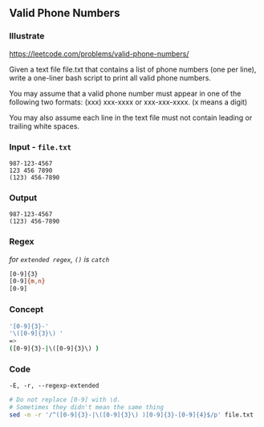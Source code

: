 ## Valid Phone Numbers
### Illustrate
<https://leetcode.com/problems/valid-phone-numbers/>

Given a text file file.txt that contains a list of phone numbers (one per line), write a one-liner bash script to print all valid phone numbers.

You may assume that a valid phone number must appear in one of the following two formats: (xxx) xxx-xxxx or xxx-xxx-xxxx. (x means a digit)

You may also assume each line in the text file must not contain leading or trailing white spaces.

### Input - `file.txt`
```
987-123-4567
123 456 7890
(123) 456-7890
```

### Output
```
987-123-4567
(123) 456-7890
```

### Regex
_for `extended regex`, `()` is `catch`_

```bash
[0-9]{3}
[0-9]{m,n}
[0-9]
```

### Concept
```bash
'[0-9]{3}-'
'\([0-9]{3}\) '
=>
([0-9]{3}-|\([0-9]{3}\) )
```

### Code

`-E, -r, --regexp-extended`


```bash
# Do not replace [0-9] with \d.
# Sometimes they didn't mean the same thing
sed -n -r '/^([0-9]{3}-|\([0-9]{3}\) )[0-9]{3}-[0-9]{4}$/p' file.txt
```
